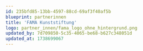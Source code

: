 ```yaml
---
id: 235bfd85-13bb-4597-88cd-69af3f40af5b
blueprint: partnerinnen
title: 'FAMA Kunststiftung'
logo: partner_innen/fama_logo_ohne_hintergrund.png
updated_by: 7d709850-5c35-4065-be68-b627c348051d
updated_at: 1738699067
---
```

